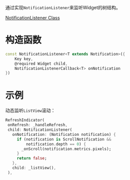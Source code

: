 
通过实现`NotificationListener`来监听Widget的树结构。

[NotificationListener Class](https://api.flutter.dev/flutter/widgets/NotificationListener-class.html)

# 构造函数

```dart
const NotificationListener<T extends Notification>({
	Key key,
	@required Widget child,
	NotificationListenerCallback<T> onNotification
})
```

# 示例

动态监听`ListView`滚动：

```dart
RefreshIndicator(
 onRefresh: _handleRefresh,
 child: NotificationListener(
   onNotification: (Notification notification) {
     if (notification is ScrollNotification &&
         notification.depth == 0) {
       _onScroll(notification.metrics.pixels);
     }
     return false;
   },
   child: _listView(),
 ),
```